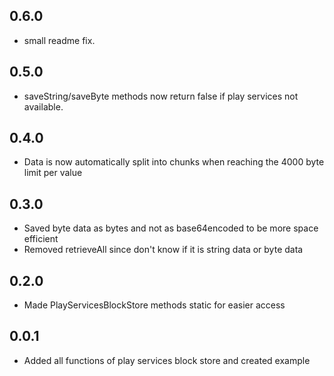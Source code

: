 ## 0.6.0

* small readme fix.

## 0.5.0

* saveString/saveByte methods now return false if play services not available.

## 0.4.0

* Data is now automatically split into chunks when reaching the 4000 byte limit per value

## 0.3.0

* Saved byte data as bytes and not as base64encoded to be more space efficient
* Removed retrieveAll since don't know if it is string data or byte data

## 0.2.0

* Made PlayServicesBlockStore methods static for easier access

## 0.0.1

* Added all functions of play services block store and created example
